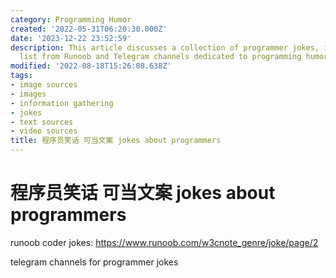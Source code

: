```yaml
---
category: Programming Humor
created: '2022-05-31T06:20:30.000Z'
date: '2023-12-22 23:52:59'
description: This article discusses a collection of programmer jokes, including a
  list from Runoob and Telegram channels dedicated to programming humor.
modified: '2022-08-18T15:26:08.638Z'
tags:
- image sources
- images
- information gathering
- jokes
- text sources
- video sources
title: 程序员笑话 可当文案 jokes about programmers
---
```


# 程序员笑话 可当文案 jokes about programmers

runoob coder jokes:
https://www.runoob.com/w3cnote_genre/joke/page/2

telegram channels for programmer jokes
